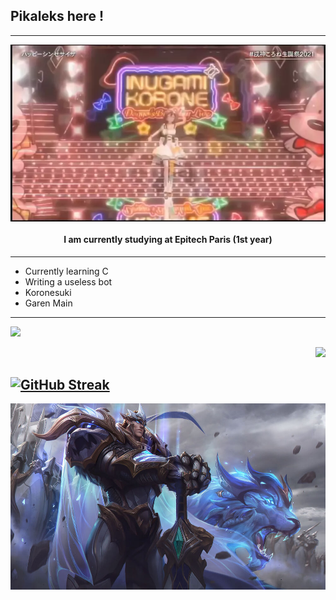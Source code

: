 ## Pikaleks here !

---
<div align="center">

[<img align="center" alt="Korone Dancing" width="650px" src="assets/Korone.webp" />](https://youtu.be/ZnP0cKNPE04?t=2m34s)

#### I am currently studying at Epitech Paris (1st year)


</div>


---

- Currently learning C
- Writing a useless bot
- Koronesuki
- Garen Main

---                   
<p align = "left">
  <img src = "https://github-readme-stats.vercel.app/api/top-langs/?username=Pikaleks&theme=react&layout=compact" width="480">
</p>

<p align = "right">
  <img src = "https://github-readme-stats.vercel.app/api?username=Pikaleks&show_icons=true&theme=react&layout=compact">
</p>

[![GitHub Streak](http://github-readme-streak-stats.herokuapp.com?user=Pikaleks&theme=react&date_format=M%20j%5B%2C%20Y%5D)](https://git.io/streak-stats)
---
<p align="center">
  <img width="800" src="assets/Skin_Splash_God-King_Garen.jpg">
<p/>

<!--
**Pikaleks/Pikaleks** is a ✨ _special_ ✨ repository because its `README.md` (this file) appears on your GitHub profile.

Here are some ideas to get you started:

- 🔭 I’m currently working on ...
- 🌱 I’m currently learning ...
- 👯 I’m looking to collaborate on ...
- 🤔 I’m looking for help with ...
- 💬 Ask me about ...
- 📫 How to reach me: ...
- 😄 Pronouns: ...
- ⚡ Fun fact: ...
-->
